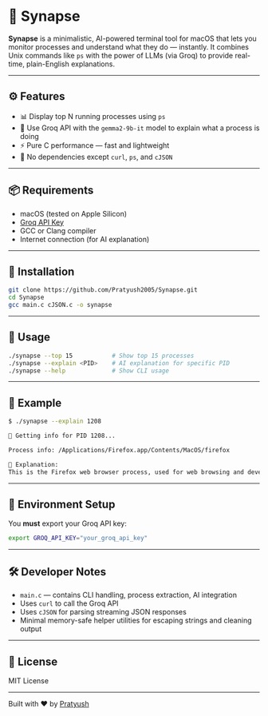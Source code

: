 # 🧠 Synapse

**Synapse** is a minimalistic, AI-powered terminal tool for macOS that lets you monitor processes and understand what they do — instantly. It combines Unix commands like `ps` with the power of LLMs (via Groq) to provide real-time, plain-English explanations.

---

## ⚙️ Features

- 📊 Display top N running processes using `ps`
- 🤖 Use Groq API with the `gemma2-9b-it` model to explain what a process is doing
- ⚡ Pure C performance — fast and lightweight
- 🔐 No dependencies except `curl`, `ps`, and `cJSON`

---

## 📦 Requirements

- macOS (tested on Apple Silicon)
- [Groq API Key](https://console.groq.com/)
- GCC or Clang compiler
- Internet connection (for AI explanation)

---

## 🔧 Installation

```bash
git clone https://github.com/Pratyush2005/Synapse.git
cd Synapse
gcc main.c cJSON.c -o synapse
```

---

## 🚀 Usage

```bash
./synapse --top 15           # Show top 15 processes
./synapse --explain <PID>    # AI explanation for specific PID
./synapse --help             # Show CLI usage
```

---

## 🧠 Example

```bash
$ ./synapse --explain 1208

🧠 Getting info for PID 1208...

Process info: /Applications/Firefox.app/Contents/MacOS/firefox

🧠 Explanation:
This is the Firefox web browser process, used for web browsing and developer tools.
```

---

## 🔐 Environment Setup

You **must** export your Groq API key:

```bash
export GROQ_API_KEY="your_groq_api_key"
```

---

## 🛠️ Developer Notes

- `main.c` — contains CLI handling, process extraction, AI integration
- Uses `curl` to call the Groq API
- Uses `cJSON` for parsing streaming JSON responses
- Minimal memory-safe helper utilities for escaping strings and cleaning output

---

## 📜 License

MIT License

---

Built with ❤️ by [Pratyush](https://github.com/Pratyush2005)
